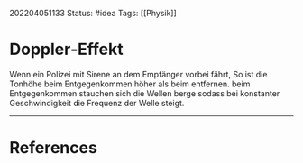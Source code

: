 202204051133
Status: #idea
Tags: [[Physik]]

# Doppler‐Effekt
Wenn ein Polizei mit Sirene an dem Empfänger vorbei fährt, So ist die Tonhöhe beim Entgegenkommen höher als beim entfernen.
beim Entgegenkommen stauchen sich die Wellen berge sodass bei konstanter Geschwindigkeit die Frequenz der Welle steigt.




___
# References
